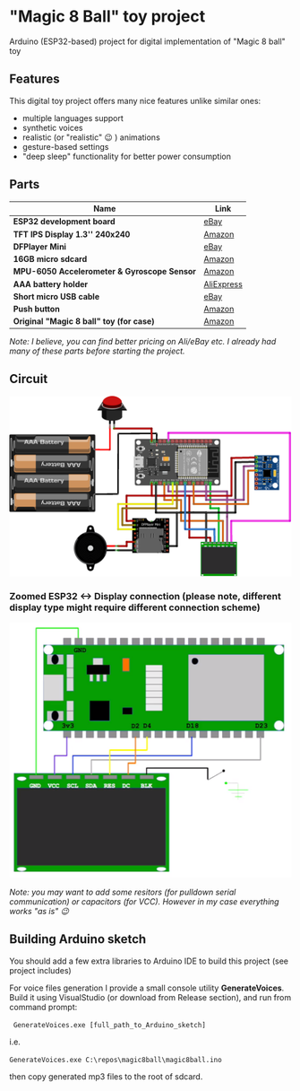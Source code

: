 # "Magic 8 Ball" toy project
Arduino (ESP32-based) project for digital implementation of "Magic 8 ball" toy

## Features
This digital toy project offers many nice features unlike similar ones:
* multiple languages support
* synthetic voices
* realistic (or "realistic" :wink: ) animations
* gesture-based settings
* "deep sleep" functionality for better power consumption

## Parts
Name | Link
------------ | -------------
**ESP32 development board** | [eBay](https://www.ebay.com/itm/Wireless-module-NodeMcu-v3-v2-ESP8266-D1MINI-Lua-WIFI-development-board-Rs4/283956013684?ssPageName=STRK%3AMEBIDX%3AIT)
**TFT IPS Display 1.3'' 240x240** | [Amazon](https://www.amazon.com/gp/product/B088CQ4GPT/)
**DFPlayer Mini**| [eBay](https://www.ebay.com/itm/Useful-Mini-Mp3-Player-Module-DFPlayer-Micro-SD-TF-U-disk-for-Arduino-US/152513919098)
**16GB micro sdcard**| [Amazon](https://www.amazon.com/PNY-Performance-microSD-Memory-P-SDU16G4X5-MP/dp/B083VMR3PL/)
**MPU-6050 Accelerometer & Gyroscope Sensor** | [Amazon](https://www.amazon.com/Ximimark-MPU-6050-Accelerometer-Gyroscope-Converter/dp/B07M98PKT4)
**AAA battery holder** | [AliExpress](https://www.aliexpress.com/item/32719302709.html?spm=a2g0s.9042311.0.0.27424c4dsAHXA0)
**Short micro USB cable** | [eBay](https://www.ebay.com/itm/1M-Micro-USB-Extension-Charging-Data-Cable-Charger-Type-A-Male-To-Female/302277483939)
**Push button** | [Amazon](https://www.amazon.com/OFNMY-Self-Locking-Latching-Button-Switch/dp/B07NX7S9VV/)
**Original "Magic 8 ball" toy (for case)** | [Amazon](https://www.amazon.com/Mattel-Games-Magic-Ball-Retro/dp/B0149MC426/)

_Note: I believe, you can find better pricing on Ali/eBay etc. I already had many of these parts before starting the project._

## Circuit
![Circuit](Magic8Ball_bb.png)
### Zoomed ESP32 <-> Display connection (please note, different display type might require different connection scheme)
![Display](ESP32_disp.png)

_Note: you may want to add some resitors (for pulldown serial communication) or capacitors (for VCC). However in my case everything works "as is" :wink:_

## Building Arduino sketch
You should add a few extra libraries to Arduino IDE to build this project (see project includes)

For voice files generation I provide a small console utility **GenerateVoices**. Build it using VisualStudio (or download from Release section), and run from command prompt:

`
GenerateVoices.exe [full_path_to_Arduino_sketch]`

i.e.

`GenerateVoices.exe C:\repos\magic8ball\magic8ball.ino
`

then copy generated mp3 files to the root of sdcard.
